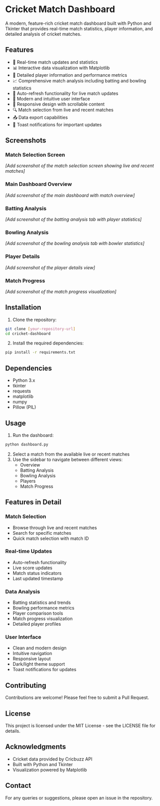 # Cricket Match Dashboard

A modern, feature-rich cricket match dashboard built with Python and Tkinter that provides real-time match statistics, player information, and detailed analysis of cricket matches.

## Features

- 🏏 Real-time match updates and statistics
- 📊 Interactive data visualization with Matplotlib
- 👥 Detailed player information and performance metrics
- 📈 Comprehensive match analysis including batting and bowling statistics
- 🔄 Auto-refresh functionality for live match updates
- 🎨 Modern and intuitive user interface
- 📱 Responsive design with scrollable content
- 🔍 Match selection from live and recent matches
- 📤 Data export capabilities
- 🔔 Toast notifications for important updates

## Screenshots

### Match Selection Screen
*[Add screenshot of the match selection screen showing live and recent matches]*

### Main Dashboard Overview
*[Add screenshot of the main dashboard with match overview]*

### Batting Analysis
*[Add screenshot of the batting analysis tab with player statistics]*

### Bowling Analysis
*[Add screenshot of the bowling analysis tab with bowler statistics]*

### Player Details
*[Add screenshot of the player details view]*

### Match Progress
*[Add screenshot of the match progress visualization]*

## Installation

1. Clone the repository:
```bash
git clone [your-repository-url]
cd cricket-dashboard
```

2. Install the required dependencies:
```bash
pip install -r requirements.txt
```

## Dependencies

- Python 3.x
- tkinter
- requests
- matplotlib
- numpy
- Pillow (PIL)

## Usage

1. Run the dashboard:
```bash
python dashboard.py
```

2. Select a match from the available live or recent matches
3. Use the sidebar to navigate between different views:
   - Overview
   - Batting Analysis
   - Bowling Analysis
   - Players
   - Match Progress

## Features in Detail

### Match Selection
- Browse through live and recent matches
- Search for specific matches
- Quick match selection with match ID

### Real-time Updates
- Auto-refresh functionality
- Live score updates
- Match status indicators
- Last updated timestamp

### Data Analysis
- Batting statistics and trends
- Bowling performance metrics
- Player comparison tools
- Match progress visualization
- Detailed player profiles

### User Interface
- Clean and modern design
- Intuitive navigation
- Responsive layout
- Dark/light theme support
- Toast notifications for updates

## Contributing

Contributions are welcome! Please feel free to submit a Pull Request.

## License

This project is licensed under the MIT License - see the LICENSE file for details.

## Acknowledgments

- Cricket data provided by Cricbuzz API
- Built with Python and Tkinter
- Visualization powered by Matplotlib

## Contact

For any queries or suggestions, please open an issue in the repository. 